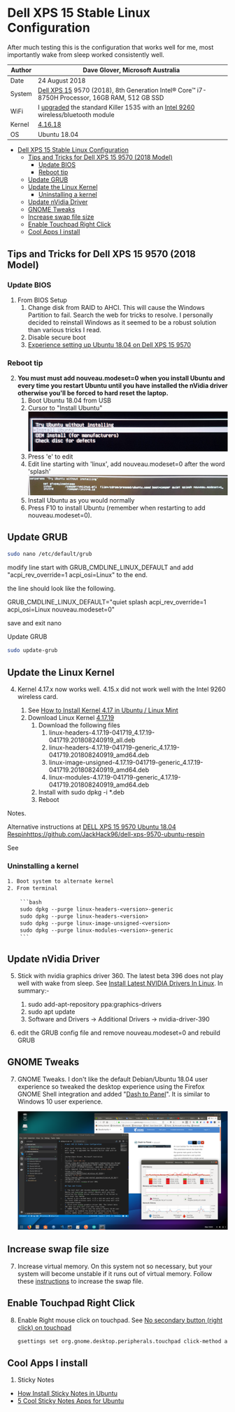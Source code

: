 # Dell XPS 15 Stable Linux Configuration

After much testing this is the configuration that works well for me, most importantly wake from sleep worked consistently well.

| Author          | Dave Glover, Microsoft Australia |
| --------------- | ------- |
| Date            | 24 August 2018                                                                                                                                                                                             |
| System          | [Dell XPS 15](https://www.dell.com/en-au/shop/dell-laptops/new-xps-15/spd/xps-15-9570-laptop/b510521au) 9570 (2018), 8th Generation Intel® Core™ i7-8750H Processor, 16GB RAM, 512 GB SSD               |
| WiFi            | I [upgraded](https://www.youtube.com/watch?v=hAKpjfc2hs8&t=146s) the standard Killer 1535 with an [Intel 9260]((https://ark.intel.com/products/99445/Intel-Wireless-AC-9260)) wireless/bluetooth module |
| Kernel          | [4.16.18](http://kernel.ubuntu.com/~kernel-ppa/mainline/v4.16.18/)                                                                                                                                      |
| OS              | Ubuntu 18.04                                                                                                                                                                                            |
<!-- TOC -->

- [Dell XPS 15 Stable Linux Configuration](#dell-xps-15-stable-linux-configuration)
    - [Tips and Tricks for Dell XPS 15 9570 (2018 Model)](#tips-and-tricks-for-dell-xps-15-9570-2018-model)
        - [Update BIOS](#update-bios)
        - [Reboot tip](#reboot-tip)
    - [Update GRUB](#update-grub)
    - [Update the Linux Kernel](#update-the-linux-kernel)
        - [Uninstalling a kernel](#uninstalling-a-kernel)
    - [Update nVidia Driver](#update-nvidia-driver)
    - [GNOME Tweaks](#gnome-tweaks)
    - [Increase swap file size](#increase-swap-file-size)
    - [Enable Touchpad Right Click](#enable-touchpad-right-click)
    - [Cool Apps I install](#cool-apps-i-install)

<!-- /TOC -->

## Tips and Tricks for Dell XPS 15 9570 (2018 Model)

### Update BIOS

1. From BIOS Setup
    1. Change disk from RAID to AHCI. This will cause the Windows Partition to fail. Search the web for tricks to resolve. I personally decided to reinstall Windows as it seemed to be a robust solution than various tricks I read.
    2. Disable secure boot
    3. [Experience setting up Ubuntu 18.04 on Dell XPS 15 9570](https://medium.com/@peterpang_84917/personal-experience-of-installing-ubuntu-18-04-lts-on-xps-15-9570-3e53b6cfeefe)

### Reboot tip

2. **You must must add nouveau.modeset=0 when you install Ubuntu and every time you restart Ubuntu until you have installed the nVidia driver otherwise you'll be forced to hard reset the laptop.**
    1. Boot Ubuntu 18.04 from USB
    2. Cursor to "Install Ubuntu"
    ![install](../resources/install-ubuntu.jpg)
    3. Press 'e' to edit
    4. Edit line starting with 'linux', add nouveau.modeset=0 after the word 'splash'
    ![options](../resources/set-boot-options.jpg)
    5. Install Ubuntu as you would normally
    6. Press F10 to install Ubuntu (remember when restarting to add nouveau.modeset=0).

## Update GRUB

```bash
sudo nano /etc/default/grub
```

modify line start with GRUB_CMDLINE_LINUX_DEFAULT and add "acpi_rev_override=1 acpi_osi=Linux" to the end.

the line should look like the following.

GRUB_CMDLINE_LINUX_DEFAULT="quiet splash acpi_rev_override=1 acpi_osi=Linux nouveau.modeset=0"

save and exit nano

Update GRUB

```bash
sudo update-grub
```

## Update the Linux Kernel

4. Kernel 4.17.x now works well. 4.15.x did not work well with the Intel 9260 wireless card.

    1. See [How to Install Kernel 4.17 in Ubuntu / Linux Mint](http://ubuntuhandbook.org/index.php/2018/06/install-linux-kernel-4-17-ubuntu-18-04/)
    2. Download Linux Kernel [4.17.19](http://kernel.ubuntu.com/~kernel-ppa/mainline/v4.17.19/)
        1. Download the following files
            1. linux-headers-4.17.19-041719_4.17.19-041719.201808240919_all.deb
            2. linux-headers-4.17.19-041719-generic_4.17.19-041719.201808240919_amd64.deb
            3. linux-image-unsigned-4.17.19-041719-generic_4.17.19-041719.201808240919_amd64.deb
            4. linux-modules-4.17.19-041719-generic_4.17.19-041719.201808240919_amd64.deb
        2. Install with sudo dpkg -i *.deb
        3. Reboot

Notes.

Alternative instructions at [DELL XPS 15 9570 Ubuntu 18.04 Respin]()https://github.com/JackHack96/dell-xps-9570-ubuntu-respin

See []()

### Uninstalling a kernel

    1. Boot system to alternate kernel
    2. From terminal

        ```bash
        sudo dpkg --purge linux-headers-<version>-generic
        sudo dpkg --purge linux-headers-<version>
        sudo dpkg --purge linux-image-unsigned-<version>
        sudo dpkg --purge linux-modules-<version>-generic
        ```

## Update nVidia Driver

5. Stick with nvidia graphics driver 360. The latest beta 396 does not play well with wake from sleep. See [Install Latest NVIDIA Drivers In Linux](http://www.linuxandubuntu.com/home/how-to-install-latest-nvidia-drivers-in-linux). In summary:-

    1. sudo add-apt-repository ppa:graphics-drivers
    2. sudo apt update
    3. Software and Drivers -> Additional Drivers -> nvidia-driver-390

6. edit the GRUB config file and remove nouveau.modeset=0 and rebuild GRUB

## GNOME Tweaks

7. GNOME Tweaks. I don't like the default Debian/Ubuntu 18.04 user experience so tweaked the desktop experience using the Firefox GNOME Shell integration and added "[Dash to Panel](https://extensions.gnome.org/extension/1160/dash-to-panel/)". It is similar to Windows 10 user experience.

    ![Ubuntu Desktop with Dash to Panel](../resources/ubuntu-desktop.png)

## Increase swap file size

7. Increase virtual memory. On this system not so necessary, but your system will become unstable if it runs out of virtual memory. Follow these [instructions](https://askubuntu.com/questions/927854/how-do-i-increase-the-size-of-swapfile-without-removing-it-in-the-terminal) to increase the swap file.

## Enable Touchpad Right Click

8. Enable Right mouse click on touchpad. See [No secondary button (right click) on touchpad](https://askubuntu.com/questions/1028776/no-secondary-button-right-click-on-touchpad)

    ```bash
    gsettings set org.gnome.desktop.peripherals.touchpad click-method areas
    ```

## Cool Apps I install

1. Sticky Notes

- [How Install Sticky Notes in Ubuntu](https://www.bettertechtips.com/ubuntu/install-sticky-notes-ubuntu/)
- [5 Cool Sticky Notes Apps for Ubuntu](https://www.bettertechtips.com/ubuntu/sticky-notes-ubuntu/)

